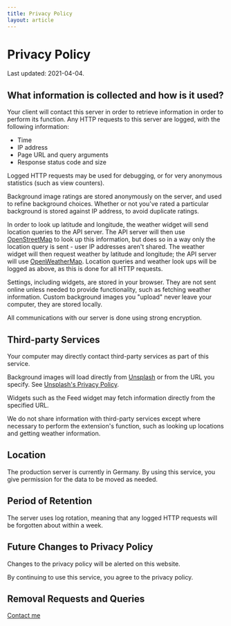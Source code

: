 ```yaml
---
title: Privacy Policy
layout: article
---
```


# Privacy Policy

Last updated: 2021-04-04.


## What information is collected and how is it used?

Your client will contact this server in order to retrieve information in
order to perform its function. Any HTTP requests to this server are logged,
with the following information:

* Time
* IP address
* Page URL and query arguments
* Response status code and size

Logged HTTP requests may be used for debugging, or for very anonymous statistics
(such as view counters).

Background image ratings are stored anonymously on the server, and used to refine
background choices. Whether or not you've rated a particular background is
stored against IP address, to avoid duplicate ratings.

In order to look up latitude and longitude, the weather widget will send
location queries to the API server. The API server will then use
[OpenStreetMap](https://www.openstreetmap.org) to look up this information,
but does so in a way only the location query is sent - user IP addresses aren't
shared. The weather widget will then request weather by latitude and longitude;
the API server will use [OpenWeatherMap](https://openweathermap.org/).
Location queries and weather look ups will be logged as above, as this is done
for all HTTP requests.

Settings, including widgets, are stored in your browser. They are not sent
online unless needed to provide functionality, such as fetching weather
information. Custom background images you "upload" never leave your computer,
they are stored locally.

All communications with our server is done using strong encryption.


## Third-party Services

Your computer may directly contact third-party services as part of this service.

Background images will load directly from [Unsplash](https://unsplash.com) or
from the URL you specify.
See [Unsplash's Privacy Policy](https://unsplash.com/privacy).

Widgets such as the Feed widget may fetch information directly from the
specified URL.

We do not share information with third-party services except where necessary to
perform the extension's function, such as looking up locations and getting
weather information.


## Location

The production server is currently in Germany.
By using this service, you give permission for the data to be moved as needed.


## Period of Retention

The server uses log rotation, meaning that any logged HTTP requests will be
forgotten about within a week.


## Future Changes to Privacy Policy

Changes to the privacy policy will be alerted on this website.

By continuing to use this service, you agree to the privacy policy.


## Removal Requests and Queries

[Contact me](https://rubenwardy.com/contact/)
